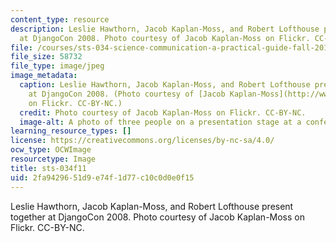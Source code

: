 ```yaml
---
content_type: resource
description: Leslie Hawthorn, Jacob Kaplan-Moss, and Robert Lofthouse present together
  at DjangoCon 2008. Photo courtesy of Jacob Kaplan-Moss on Flickr. CC-BY-NC.
file: /courses/sts-034-science-communication-a-practical-guide-fall-2011/2fa9429651d9e74f1d77c10c0d0e0f15_sts-034f11.jpg
file_size: 58732
file_type: image/jpeg
image_metadata:
  caption: Leslie Hawthorn, Jacob Kaplan-Moss, and Robert Lofthouse present together
    at DjangoCon 2008. (Photo courtesy of [Jacob Kaplan-Moss](http://www.flickr.com/photos/jacobian/2867713399/)
    on Flickr. CC-BY-NC.)
  credit: Photo courtesy of Jacob Kaplan-Moss on Flickr. CC-BY-NC.
  image-alt: A photo of three people on a presentation stage at a conference.
learning_resource_types: []
license: https://creativecommons.org/licenses/by-nc-sa/4.0/
ocw_type: OCWImage
resourcetype: Image
title: sts-034f11
uid: 2fa94296-51d9-e74f-1d77-c10c0d0e0f15
---
```

Leslie Hawthorn, Jacob Kaplan-Moss, and Robert Lofthouse present together at DjangoCon 2008. Photo courtesy of Jacob Kaplan-Moss on Flickr. CC-BY-NC.